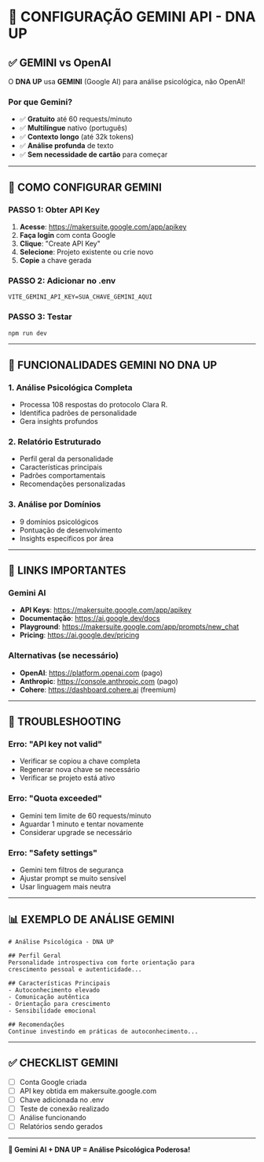 # 🧠 CONFIGURAÇÃO GEMINI API - DNA UP

## ✅ GEMINI vs OpenAI

O **DNA UP** usa **GEMINI** (Google AI) para análise psicológica, não OpenAI!

### Por que Gemini?
- ✅ **Gratuito** até 60 requests/minuto
- ✅ **Multilíngue** nativo (português)
- ✅ **Contexto longo** (até 32k tokens)
- ✅ **Análise profunda** de texto
- ✅ **Sem necessidade de cartão** para começar

---

## 🔧 COMO CONFIGURAR GEMINI

### PASSO 1: Obter API Key

1. **Acesse**: https://makersuite.google.com/app/apikey
2. **Faça login** com conta Google
3. **Clique**: "Create API Key"
4. **Selecione**: Projeto existente ou crie novo
5. **Copie** a chave gerada

### PASSO 2: Adicionar no .env

```env
VITE_GEMINI_API_KEY=SUA_CHAVE_GEMINI_AQUI
```

### PASSO 3: Testar

```bash
npm run dev
```

---

## 🎯 FUNCIONALIDADES GEMINI NO DNA UP

### 1. **Análise Psicológica Completa**
- Processa 108 respostas do protocolo Clara R.
- Identifica padrões de personalidade
- Gera insights profundos

### 2. **Relatório Estruturado**
- Perfil geral da personalidade
- Características principais
- Padrões comportamentais
- Recomendações personalizadas

### 3. **Análise por Domínios**
- 9 domínios psicológicos
- Pontuação de desenvolvimento
- Insights específicos por área

---

## 🔗 LINKS IMPORTANTES

### Gemini AI
- **API Keys**: https://makersuite.google.com/app/apikey
- **Documentação**: https://ai.google.dev/docs
- **Playground**: https://makersuite.google.com/app/prompts/new_chat
- **Pricing**: https://ai.google.dev/pricing

### Alternativas (se necessário)
- **OpenAI**: https://platform.openai.com (pago)
- **Anthropic**: https://console.anthropic.com (pago)
- **Cohere**: https://dashboard.cohere.ai (freemium)

---

## 🚨 TROUBLESHOOTING

### Erro: "API key not valid"
- Verificar se copiou a chave completa
- Regenerar nova chave se necessário
- Verificar se projeto está ativo

### Erro: "Quota exceeded"
- Gemini tem limite de 60 requests/minuto
- Aguardar 1 minuto e tentar novamente
- Considerar upgrade se necessário

### Erro: "Safety settings"
- Gemini tem filtros de segurança
- Ajustar prompt se muito sensível
- Usar linguagem mais neutra

---

## 📊 EXEMPLO DE ANÁLISE GEMINI

```
# Análise Psicológica - DNA UP

## Perfil Geral
Personalidade introspectiva com forte orientação para 
crescimento pessoal e autenticidade...

## Características Principais
- Autoconhecimento elevado
- Comunicação autêntica
- Orientação para crescimento
- Sensibilidade emocional

## Recomendações
Continue investindo em práticas de autoconhecimento...
```

---

## ✅ CHECKLIST GEMINI

- [ ] Conta Google criada
- [ ] API key obtida em makersuite.google.com
- [ ] Chave adicionada no .env
- [ ] Teste de conexão realizado
- [ ] Análise funcionando
- [ ] Relatórios sendo gerados

---

**🧠 Gemini AI + DNA UP = Análise Psicológica Poderosa!**